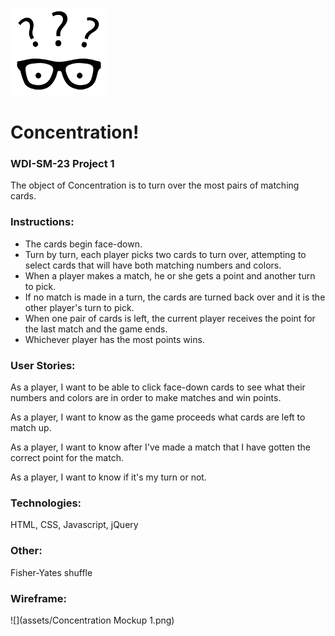 ![](assets/sm-glasses-logo.png)

# Concentration!

### WDI-SM-23 Project 1

The object of Concentration is to turn over the most pairs of matching cards.

### Instructions:

* The cards begin face-down. 
* Turn by turn, each player picks two cards to turn over, attempting to select cards that will have both matching numbers and colors.
* When a player makes a match, he or she gets a point and another turn to pick.
* If no match is made in a turn, the cards are turned back over and it is the other player's turn to pick.
* When one pair of cards is left, the current player receives the point for the last match and the game ends. 
* Whichever player has the most points wins.

### User Stories:

As a player, I want to be able to click face-down cards to see what their numbers and colors are in order to make matches and win points.

As a player, I want to know as the game proceeds what cards are left to match up.

As a player, I want to know after I've made a match that I have gotten the correct point for the match.

As a player, I want to know if it's my turn or not.

### Technologies:

HTML, CSS, Javascript, jQuery

### Other:

Fisher-Yates shuffle

### Wireframe:
![](assets/Concentration Mockup 1.png)

